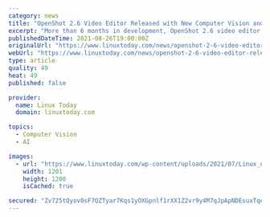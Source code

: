 ```yaml
---
category: news
title: "OpenShot 2.6 Video Editor Released with New Computer Vision and AI Effects, More"
excerpt: "More than 6 months in development, OpenShot 2.6 video editor is here with new computer-vision and AI effects. Learn more here."
publishedDateTime: 2021-08-26T19:00:00Z
originalUrl: "https://www.linuxtoday.com/news/openshot-2-6-video-editor-released-with-new-computer-vision-and-ai-effects-more/"
webUrl: "https://www.linuxtoday.com/news/openshot-2-6-video-editor-released-with-new-computer-vision-and-ai-effects-more/"
type: article
quality: 49
heat: 49
published: false

provider:
  name: Linux Today
  domain: linuxtoday.com

topics:
  - Computer Vision
  - AI

images:
  - url: "https://www.linuxtoday.com/wp-content/uploads/2021/07/Linux_opengraph_square2-01.png"
    width: 1201
    height: 1200
    isCached: true

secured: "Zv725tQyov0sF7QZTyar7Kqs1yOXGpnlf1rXX1Z2vr9y4M7qJpApNDEsuxTqeT5xuKlbyobbB/JXu05yAG//mayvNufScUwHQlNltJKn2TRzO+ufFC8o7D5lplhCIlYuHsuIJOJUegWm5rZ0QH0UclmAmZbAnZNVpYqAbBqm6+OGalrIiWszY0aQkKmPEGKuMgN0uM94qsjjLeBbO2UwK1LfnqxuQR43GZNOSIfB17fzXOY7bvMWFo6mHjhxqzcB8Ob3+Ud6OwLMwLvi33fzKBd12HKudf47rEH3NOGCrvXpx4XKIQaZdaUMsq9vNEdRtGvntYSc67Ezp8PPNSYPBVpgwWMkon92AEtuT9+me60=;Zz+dKdZMcU3/YYDTsGI0AQ=="
---
```


